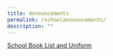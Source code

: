 ```yaml
---
title: Announcements
permalink: /schoolannouncements/
description: ""
---
```



[School Book List and Uniform](/school-information/administrative-matters/school-book-list-uniform/)